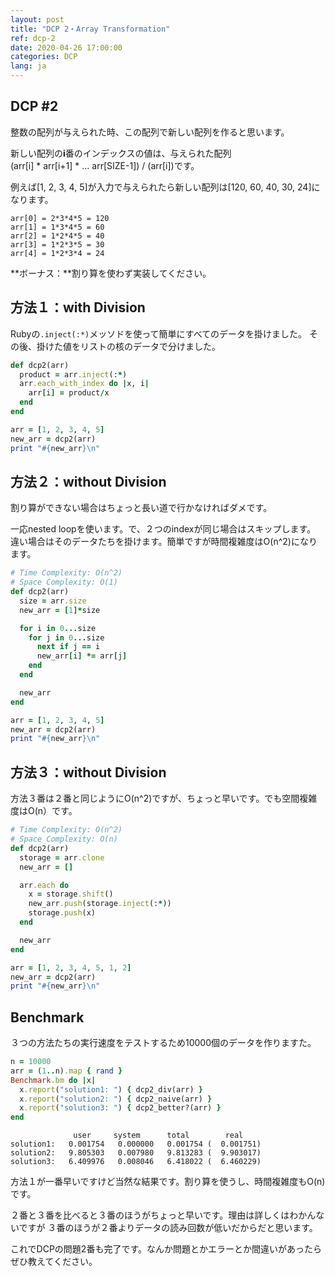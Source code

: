 ```yaml
---
layout: post
title: "DCP 2・Array Transformation"
ref: dcp-2
date: 2020-04-26 17:00:00
categories: DCP
lang: ja
---
```


## **DCP #2**

整数の配列が与えられた時、この配列で新しい配列を作ると思います。

新しい配列の**i**番のインデックスの値は、与えられた配列<br>
(arr[i] * arr[i+1] * ... arr[SIZE-1]) / (arr[i])です。

例えば[1, 2, 3, 4, 5]が入力で与えられたら新しい配列は[120, 60, 40, 30, 24]になります。

```
arr[0] = 2*3*4*5 = 120
arr[1] = 1*3*4*5 = 60
arr[2] = 1*2*4*5 = 40
arr[3] = 1*2*3*5 = 30
arr[4] = 1*2*3*4 = 24
```

**ボーナス：**割り算を使わず実装してください。

<div class="divider"></div>

## **方法１：with Division**

Rubyの`.inject(:*)`メッソドを使って簡単にすべてのデータを掛けました。 
その後、掛けた値をリストの核のデータで分けました。

```rb
def dcp2(arr)
  product = arr.inject(:*) 
  arr.each_with_index do |x, i|
    arr[i] = product/x
  end
end

arr = [1, 2, 3, 4, 5]
new_arr = dcp2(arr)
print "#{new_arr}\n"
```

## **方法２：without Division**

割り算ができない場合はちょっと長い道で行かなければダメです。

一応nested loopを使います。で、２つのindexが同じ場合はスキップします。
違い場合はそのデータたちを掛けます。簡単ですが時間複雑度はO(n^2)になります。

```rb
# Time Complexity: O(n^2)
# Space Complexity: O(1)
def dcp2(arr)
  size = arr.size
  new_arr = [1]*size

  for i in 0...size
    for j in 0...size
      next if j == i
      new_arr[i] *= arr[j]
    end
  end

  new_arr
end

arr = [1, 2, 3, 4, 5]
new_arr = dcp2(arr)
print "#{new_arr}\n"
```

## **方法３：without Division**

方法３番は２番と同じようにO(n^2)ですが、ちょっと早いです。でも空間複雑度はO(n）です。

```rb
# Time Complexity: O(n^2)
# Space Complexity: O(n)
def dcp2(arr)
  storage = arr.clone
  new_arr = []

  arr.each do
    x = storage.shift()
    new_arr.push(storage.inject(:*))
    storage.push(x)
  end

  new_arr
end

arr = [1, 2, 3, 4, 5, 1, 2]
new_arr = dcp2(arr)
print "#{new_arr}\n"
```

## Benchmark

３つの方法たちの実行速度をテストするため10000個のデータを作りますた。

```rb
n = 10000
arr = (1..n).map { rand }
Benchmark.bm do |x|
  x.report("solution1: ") { dcp2_div(arr) }
  x.report("solution2: ") { dcp2_naive(arr) }
  x.report("solution3: ") { dcp2_better?(arr) }
end
```
```
              user     system      total        real
solution1:   0.001754   0.000000   0.001754 (  0.001751)
solution2:   9.805303   0.007980   9.813283 (  9.903017)
solution3:   6.409976   0.008046   6.418022 (  6.460229)
```
方法１が一番早いですけど当然な結果です。割り算を使うし、時間複雑度もO(n)です。

２番と３番を比べると３番のほうがちょっと早いです。理由は詳しくはわかんないですが
３番のほうが２番よりデータの読み回数が低いだからだと思います。

これでDCPの問題2番も完了です。なんか問題とかエラーとか間違いがあったらぜひ教えてください。
